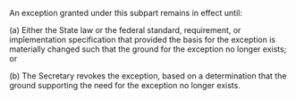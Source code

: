 An exception granted under this subpart remains in effect until:

(a) Either the State law or the federal standard, requirement, or implementation specification that provided the basis for the exception is materially changed such that the ground for the exception no longer exists; or

(b) The Secretary revokes the exception, based on a determination that the ground supporting the need for the exception no longer exists.
